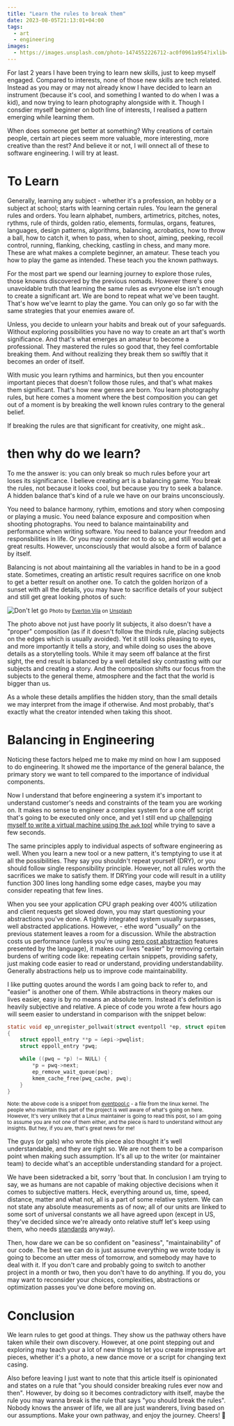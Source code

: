```yaml
---
title: "Learn the rules to break them"
date: 2023-08-05T21:13:01+04:00
tags:
  - art
  - engineering
images:
  - https://images.unsplash.com/photo-1474552226712-ac0f0961a954?ixlib=rb-4.0.3&ixid=M3wxMjA3fDB8MHxwaG90by1wYWdlfHx8fGVufDB8fHx8fA%3D%3D&auto=format&fit=crop&w=1742&q=80
---
```


For last 2 years I have been trying to learn new skills, just to keep myself engaged. Compared to interests, none of those new skills are tech related. Instead as you may or may not already know I have decided to learn an instrument (because it's cool, and something I wanted to do when I was a kid), and now trying to learn photography alongside with it. Though I consdier myself beginner on both line of interests, I realised a pattern emerging while learning them.

When does someone get better at something? Why creations of certain people, certain art pieces seem more valuable, more interesting, more creative than the rest? And believe it or not, I will onnect all of these to software engineering. I will try at least.

# To Learn

Generally, learning any subject - whether it's a profession, an hobby or a subject at school; starts with learning certain rules. You learn the general rules and orders. You learn alphabet, numbers, artimetrics, pitches, notes, rythms, rule of thirds, golden ratio, elements, formulas, organs, features, languages, design patterns, algorithms, balancing, acrobatics, how to throw a ball, how to catch it, when to pass, when to shoot, aiming, peeking, recoil control, running, flanking, checking, castling in chess, and many more. These are what makes a complete beginner, an amateur. These teach you how to play the game as intended. These teach you the known pathways.

For the most part we spend our learning journey to explore those rules, those knowns discovered by the previous nomads. However there's one unavoidable truth that learning the same rules as evryone else isn't enough to create a significant art. We are bond to repeat what we've been taught. That's how we've learnt to play the game. You can only go so far with the same strategies that your enemies aware of.

Unless, you decide to unlearn your habits and break out of your safeguards. Without exploring possibilities you have no way to create an art that's worth significance. And that's what emerges an amateur to become a professional. They mastered the rules so good that, they feel comfortable breaking them. And without realizing they break them so swiftly that it becomes an order of itself.

With music you learn rythims and harminics, but then you encounter important pieces that doesn't follow those rules, and that's what makes them significant. That's how new genres are born. You learn photography rules, but here comes a moment where the best composition you can get out of a moment is by breaking the well known rules contrary to the general belief.

If breaking the rules are that significant for creativity, one might ask..

# then why do we learn?

To me the answer is: you can only break so much rules before your art loses its significance. I believe creating art is a balancing game. You break the rules, not because it looks cool, but because you try to seek a balance. A hidden balance that's kind of a rule we have on our brains unconsciously.

You need to balance harmony, rythim, emotions and story when composing or playing a music. You need balance exposure and composition when shooting photographs. You need to balance maintainability and performance when writing software. You need to balance your freedom and responsbilities in life. Or you may consider not to do so, and still would get a great results. However, unconsciously that would alsobe a form of balance by itself.

Balancing is not about maintaining all the variables in hand to be in a good state. Sometimes, creating an artistic result requires sacrifice on one knob to get a better result on another one. To catch the golden horizon of a sunset with all the details, you may have to sacrifice details of your subject and still get great looking photos of such:

![Don't let go](https://images.unsplash.com/photo-1474552226712-ac0f0961a954?ixlib=rb-4.0.3&ixid=M3wxMjA3fDB8MHxwaG90by1wYWdlfHx8fGVufDB8fHx8fA%3D%3D&auto=format&fit=crop&w=1742&q=80)
<small>Photo by [Everton Vila](https://unsplash.com/@evertonvila?utm_source=unsplash&utm_medium=referral&utm_content=creditCopyText) on [Unsplash](https://unsplash.com/photos/AsahNlC0VhQ?utm_source=unsplash&utm_medium=referral&utm_content=creditCopyText)</small>

The photo above not just have poorly lit subjects, it also doesn't have a "proper" composition (as if it doesn't follow the thirds rule, placing subjects on the edges which is usually avoided). Yet it still looks pleasing to eyes, and more importantly it tells a story, and while doing so uses the above details as a storytelling tools. While it may seem off balance at the first sight, the end result is balanced by a well detailed sky contrasting with our subjects and creating a story. And the composition shifts our focus from the subjects to the general theme, atmosphere and the fact that the world is bigger than us.

As a whole these details amplifies the hidden story, than the small details we may interpret from the image if otherwise. And most probably, that's exactly what the creator intended when taking this shoot.

# Balancing in Engineering

Noticing these factors helped me to make my mind on how I am supposed to do engineering. It showed me the importance of the general balance, the primary story we want to tell compared to the importance of individual components.

Now I understand that before engineering a system it's important to understand customer's needs and constraints of the team you are working on. It makes no sense to engineer a complex system for a one off script that's going to be executed only once, and yet I still end up [challenging myself to write a virtual machine using the `awk` tool](https://themisir.com/awk-vm/) while trying to save a few seconds.

The same principles apply to individual aspects of software engineering as well. When you learn a new tool or a new pattern, it's temptying to use it at all the possibilities. They say you shouldn't repeat yourself (DRY), or you should follow single responsibility principle. However, not all rules worth the sacrifices we make to satisfy them. If DRYing your code will result in a utility function 300 lines long handling some edge cases, maybe you may consider repeating that few lines.

When you see your application CPU graph peaking over 400% utilization and client requests get slowed down, you may start questioning your abstractions you've done. A tightly integrated system usually surpasses, well abstracted applications. However,  - ethe word "usually" on the previous statement leaves a room for a discussion. While the abstraction costs us performance (unless you're using [zero cost abstraction](https://boats.gitlab.io/blog/post/zero-cost-abstractions/) features presented by the language), it makes our lives "easier" by removing certain burdens of writing code like: repeating certain snippets, providing safety, just making code easier to read or understand, providing understandability. Generally abstractions help us to improve code maintainability.

I like putting quotes around the words I am going back to refer to, and "easier" is another one of them. While abstractions in theory makes our lives easier, easy is by no means an absolute term. Instead it's definition is heavily subjective and relative. A piece of code you wrote a few hours ago will seem easier to understand in comparison with the snippet below:

```c
static void ep_unregister_pollwait(struct eventpoll *ep, struct epitem *epi)
{
	struct eppoll_entry **p = &epi->pwqlist;
	struct eppoll_entry *pwq;

	while ((pwq = *p) != NULL) {
		*p = pwq->next;
		ep_remove_wait_queue(pwq);
		kmem_cache_free(pwq_cache, pwq);
	}
}
```

<small>Note: the above code is a snippet from [eventpool.c](https://github.com/torvalds/linux/blob/024ff300db33968c133435a146d51ac22db27374/fs/eventpoll.c#L567C1-L577C2) - a file from the linux kernel. The people who maintain this part of the project is well aware of what's going on here. However, It's very unlikely that a Linux maintainer is going to read this post, so I am going to assume you are not one of them either, and the piece is hard to understand without any insights. But hey, if you are, that's great news for me!</small>

The guys (or gals) who wrote this piece also thought it's well understandable, and they are right so. We are not them to be a comparison point when making such assumption. It's all up to the writer (or maintainer team) to decide what's an acceptible understanding standard for a project.

We have been sidetracked a bit, sorry 'bout that. In conclusion I am trying to say, we as humans are not capable of making objective decisions when it comes to subjective matters. Heck, everything around us, time, speed, distance, matter and what not, all is a part of some relative system. We can not state any absolute measurements as of now; all of our units are linked to some sort of universal constants we all have agreed upon (except in US, they've decided since we're already onto relative stuff let's keep using them, who needs [standards](https://xkcd.com/927/) anyway).

Then, how dare we can be so confident on "easiness", "maintainability" of our code. The best we can do is just assume everything we wrote today is going to become an utter mess of tomorrow, and somebody may have to deal with it. If you don't care and probably going to switch to another project in a month or two, then you don't have to do anything. If you do, you may want to reconsider your choices, complexities, abstractions or optimization passes you've done before moving on.

# Conclusion

We learn rules to get good at things. They show us the pathway others have taken while their own discovery. However, at one point stepping out and exploring may teach your a lot of new things to let you create impressive art pieces, whether it's a photo, a new dance move or a script for changing text casing.

Also before leaving I just want to note that this article itself is opinionated and states on a rule that "you should consider breaking rules ever now and then". However, by doing so it becomes contradictory with itself, maybe the rule you may wanna break is the rule that says "you should break the rules". Nobody knows the answer of life, we all are just wanderers, living based on our assumptions. Make your own pathway, and enjoy the journey. Cheers! 🥂 
